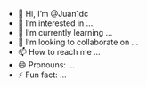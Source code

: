 - 👋 Hi, I’m @Juan1dc
- 👀 I’m interested in ...
- 🌱 I’m currently learning ...
- 💞️ I’m looking to collaborate on ...
- 📫 How to reach me ...
- 😄 Pronouns: ...
- ⚡ Fun fact: ...

<!---
Juan1dc/Juan1dc is a ✨ special ✨ repository because its `README.md` (this file) appears on your GitHub profile.
You can click the Preview link to take a look at your changes.
--->
